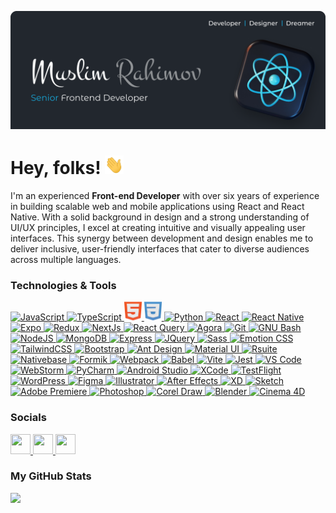 [![Header](https://raw.githubusercontent.com/lezgea/lezgea/master/banner.png "Header")](https://github.com/lezgea)

# Hey, folks! <img src="https://raw.githubusercontent.com/lezgea/lezgea/master/wave.gif" width="30px" height="30px" />

I'm an experienced <b>Front-end Developer</b> with over six years of experience in building scalable web and mobile applications using React and React Native. With a solid background in design and a strong understanding of UI/UX principles, I excel at creating intuitive and visually appealing user interfaces. This synergy between development and design enables me to deliver inclusive, user-friendly interfaces that cater to diverse audiences across multiple languages.

### Technologies & Tools 
<p align="left">
  <!-- JavaScript -->
  <a href="https://developer.mozilla.org/en-US/docs/Web/JavaScript" target="_blank" rel="noreferrer">
    <picture>
      <source media="(prefers-color-scheme: dark)" srcset="https://raw.githubusercontent.com/lezgea/lezgea/master/icons/js.png" />
      <source media="(prefers-color-scheme: light)" srcset="https://raw.githubusercontent.com/lezgea/lezgea/master/icons/js.png" />
      <img src="https://seeklogo.com/images/E/expo-logo-01BB2BCFC3-seeklogo.com.png" width="31" height="31" alt="JavaScript"/>
    </picture>
  </a>
  <!-- TypeScript -->
  <a href="https://www.typescriptlang.org/" target="_blank" rel="noreferrer">
    <picture>
      <source media="(prefers-color-scheme: dark)" srcset="https://cdn3d.iconscout.com/3d/free/thumb/free-typescript-3d-icon-download-in-png-blend-fbx-gltf-file-formats--microsoft-logo-angular-language-javascript-static-type-coding-lang-pack-logos-icons-7577992.png?f=webp" />
      <source media="(prefers-color-scheme: light)" srcset="https://cdn3d.iconscout.com/3d/free/thumb/free-typescript-3d-icon-download-in-png-blend-fbx-gltf-file-formats--microsoft-logo-angular-language-javascript-static-type-coding-lang-pack-logos-icons-7577992.png?f=webp" />
      <img src="https://cdn3d.iconscout.com/3d/free/thumb/free-typescript-3d-icon-download-in-png-blend-fbx-gltf-file-formats--microsoft-logo-angular-language-javascript-static-type-coding-lang-pack-logos-icons-7577992.png?f=webp" width="32" height="32" alt="TypeScript"/>
    </picture>
  </a>
  <!-- HTML -->
  <a href="https://developer.mozilla.org/en-US/docs/Glossary/HTML5" target="_blank" rel="noreferrer">
    <picture>
      <source media="(prefers-color-scheme: dark)" srcset="https://raw.githubusercontent.com/lezgea/lezgea/master/icons/html.png" />
      <source media="(prefers-color-scheme: light)" srcset="https://raw.githubusercontent.com/lezgea/lezgea/master/icons/html.png" />
      <img src="https://raw.githubusercontent.com/lezgea/lezgea/master/icons/html.png" width="28" height="30" alt="HTML"/>
    </picture>
  </a>
  <!-- CSS -->
  <a href="https://www.w3.org/TR/CSS/#css" target="_blank" rel="noreferrer">
    <picture>
      <source media="(prefers-color-scheme: dark)" srcset="https://raw.githubusercontent.com/lezgea/lezgea/master/icons/css.png" />
      <source media="(prefers-color-scheme: light)" srcset="https://raw.githubusercontent.com/lezgea/lezgea/master/icons/css.png" />
      <img src="https://raw.githubusercontent.com/lezgea/lezgea/master/icons/css.png" width="28" height="30" alt="CSS"/>
    </picture>
  </a>
  <!-- Python -->
  <a href="https://www.python.org/" target="_blank" rel="noreferrer">
    <picture>
      <source media="(prefers-color-scheme: dark)" srcset="https://raw.githubusercontent.com/danielcranney/readme-generator/main/public/icons/skills/python-colored.svg" />
      <source media="(prefers-color-scheme: light)" srcset="https://raw.githubusercontent.com/danielcranney/readme-generator/main/public/icons/skills/python-colored.svg" />
      <img src="https://raw.githubusercontent.com/danielcranney/readme-generator/main/public/icons/skills/python-colored.svg" width="32" height="32" alt="Python"/>
    </picture>
  </a>
  <!-- React -->
  <a href="https://reactjs.org/" target="_blank" rel="noreferrer">
    <picture>
      <source media="(prefers-color-scheme: dark)" srcset="https://raw.githubusercontent.com/danielcranney/readme-generator/main/public/icons/skills/react-colored.svg" />
      <source media="(prefers-color-scheme: light)" srcset="https://raw.githubusercontent.com/danielcranney/readme-generator/main/public/icons/skills/react-colored.svg" />
      <img src="https://raw.githubusercontent.com/danielcranney/readme-generator/main/public/icons/skills/react-colored.svg" width="32" height="32" alt="React"/>
    </picture>
  </a>
  <!-- React Native -->
  <a href="https://reactnative.dev/" target="_blank" rel="noreferrer">
    <picture>
      <source media="(prefers-color-scheme: dark)" srcset="https://cdn3d.iconscout.com/3d/free/thumb/free-react-3d-icon-download-in-png-blend-fbx-gltf-file-formats--facebook-logo-native-javascript-library-user-interfaces-coding-lang-pack-logos-icons-7578010.png" />
      <source media="(prefers-color-scheme: light)" srcset="https://cdn3d.iconscout.com/3d/free/thumb/free-react-3d-icon-download-in-png-blend-fbx-gltf-file-formats--facebook-logo-native-javascript-library-user-interfaces-coding-lang-pack-logos-icons-7578010.png" />
      <img src="https://cdn3d.iconscout.com/3d/free/thumb/free-react-3d-icon-download-in-png-blend-fbx-gltf-file-formats--facebook-logo-native-javascript-library-user-interfaces-coding-lang-pack-logos-icons-7578010.png" width="32" height="32" alt="React Native"/>
    </picture>
  </a>
  <!-- Expo -->
  <a href="https://expo.dev/" target="_blank" rel="noreferrer">
    <picture>
      <source media="(prefers-color-scheme: dark)" srcset="https://seeklogo.com/images/E/expo-logo-01BB2BCFC3-seeklogo.com.png" />
      <source media="(prefers-color-scheme: light)" srcset="https://seeklogo.com/images/E/expo-logo-01BB2BCFC3-seeklogo.com.png" />
      <img src="https://www.svgrepo.com/show/373591/expo.svg" width="30" height="30" alt="Expo"/>
    </picture>
  </a>
  <!-- Redux -->
  <a href="https://redux.js.org/" target="_blank" rel="noreferrer">
    <picture>
      <source media="(prefers-color-scheme: dark)" srcset="https://raw.githubusercontent.com/danielcranney/readme-generator/main/public/icons/skills/redux-colored.svg" />
      <source media="(prefers-color-scheme: light)" srcset="https://raw.githubusercontent.com/danielcranney/readme-generator/main/public/icons/skills/redux-colored.svg" />
      <img src="https://raw.githubusercontent.com/danielcranney/readme-generator/main/public/icons/skills/redux-colored.svg" width="32" height="32" alt="Redux"/>
    </picture>
  </a>
  <!-- NextJS -->
  <a href="https://nextjs.org/docs" target="_blank" rel="noreferrer">
    <picture>
      <source media="(prefers-color-scheme: dark)" srcset="https://seeklogo.com/images/N/next-js-icon-logo-EE302D5DBD-seeklogo.com.png" />
      <source media="(prefers-color-scheme: light)" srcset="https://seeklogo.com/images/N/next-js-icon-logo-EE302D5DBD-seeklogo.com.png" />
      <img src="https://seeklogo.com/images/N/next-js-icon-logo-EE302D5DBD-seeklogo.com.png" width="32" height="32" alt="NextJs"/>
    </picture>
  </a>
  <!-- React Query -->
  <a href="https://www.npmjs.com/package/react-query" target="_blank" rel="noreferrer">
    <picture>
      <source media="(prefers-color-scheme: dark)" srcset="https://miro.medium.com/v2/resize:fit:1200/1*elhu-42TzQEdsFjKDbQhhA.png" />
      <source media="(prefers-color-scheme: light)" srcset="https://miro.medium.com/v2/resize:fit:1200/1*elhu-42TzQEdsFjKDbQhhA.png" />
      <img src="https://miro.medium.com/v2/resize:fit:1200/1*elhu-42TzQEdsFjKDbQhhA.png" width="32" height="32" alt="React Query"/>
    </picture>
  </a>
  <!-- Agora -->
  <a href="https://www.agora.io/en/" target="_blank" rel="noreferrer">
    <picture>
      <source media="(prefers-color-scheme: dark)" srcset="https://cdn.prod.website-files.com/660affa848e8af81bdd03909/66ab7f671fb90c022fb7f1dc_Agora%20Logo%20Crisp.webp" />
      <source media="(prefers-color-scheme: light)" srcset="https://cdn.prod.website-files.com/660affa848e8af81bdd03909/66ab7f671fb90c022fb7f1dc_Agora%20Logo%20Crisp.webp" />
      <img src="https://cdn.prod.website-files.com/660affa848e8af81bdd03909/66ab7f671fb90c022fb7f1dc_Agora%20Logo%20Crisp.webp" width="60" height="32" alt="Agora"/>
    </picture>
  </a>
  <!-- Git -->
  <a href="https://git-scm.com/" target="_blank" rel="noreferrer">
    <picture>
      <source media="(prefers-color-scheme: dark)" srcset="https://raw.githubusercontent.com/danielcranney/readme-generator/main/public/icons/skills/git-colored.svg" />
      <source media="(prefers-color-scheme: light)" srcset="https://raw.githubusercontent.com/danielcranney/readme-generator/main/public/icons/skills/git-colored.svg" />
      <img src="https://raw.githubusercontent.com/danielcranney/readme-generator/main/public/icons/skills/git-colored.svg" width="32" height="32" alt="Git"/>
    </picture>
  </a>
  <!-- GNU Bash -->
  <a href="https://www.gnu.org/software/bash/" target="_blank" rel="noreferrer">
  <picture>
      <source media="(prefers-color-scheme: dark)" srcset="https://raw.githubusercontent.com/danielcranney/readme-generator/main/public/icons/skills/gnubash.svg" />
     <source media="(prefers-color-scheme: light)" srcset="https://raw.githubusercontent.com/danielcranney/readme-generator/main/public/icons/skills/gnubash.svg" />
      <img src="https://raw.githubusercontent.com/danielcranney/readme-generator/main/public/icons/skills/gnubash.svg" width="32" height="32" alt="GNU Bash"/>
    </picture>
  </a>
<!-- NodeJS -->
<a href="https://nodejs.org/en/" target="_blank" rel="noreferrer">
  <picture>
    <source media="(prefers-color-scheme: dark)" srcset="https://raw.githubusercontent.com/danielcranney/readme-generator/main/public/icons/skills/nodejs-colored.svg" />
    <source media="(prefers-color-scheme: light)" srcset="https://raw.githubusercontent.com/danielcranney/readme-generator/main/public/icons/skills/nodejs-colored.svg" />
    <img src="https://raw.githubusercontent.com/danielcranney/readme-generator/main/public/icons/skills/nodejs-colored.svg" width="32" height="32" alt="NodeJS"/>
  </picture>
</a>
<!-- MongoDB -->
<a href="https://www.mongodb.com/" target="_blank" rel="noreferrer">
  <picture>
    <source media="(prefers-color-scheme: dark)" srcset="https://raw.githubusercontent.com/danielcranney/readme-generator/main/public/icons/skills/mongodb-colored.svg" />
    <source media="(prefers-color-scheme: light)" srcset="https://raw.githubusercontent.com/danielcranney/readme-generator/main/public/icons/skills/mongodb-colored.svg" />
    <img src="https://raw.githubusercontent.com/danielcranney/readme-generator/main/public/icons/skills/mongodb-colored.svg" width="25" height="32" alt="MongoDB"/>
  </picture>
</a>
<!-- Express -->
<a href="https://expressjs.com/" target="_blank" rel="noreferrer">
  <picture>
    <source media="(prefers-color-scheme: dark)" srcset="https://adware-technologies.s3.amazonaws.com/uploads/technology/thumbnail/20/express-js.png" />
    <source media="(prefers-color-scheme: light)" srcset="https://adware-technologies.s3.amazonaws.com/uploads/technology/thumbnail/20/express-js.png" />
    <img src="https://adware-technologies.s3.amazonaws.com/uploads/technology/thumbnail/20/express-js.png" width="32" height="32" alt="Express"/>
  </picture>
</a>
<!-- JQuery -->
<a href="https://jquery.com/" target="_blank" rel="noreferrer">
  <picture>
    <source media="(prefers-color-scheme: dark)" srcset="https://raw.githubusercontent.com/danielcranney/readme-generator/main/public/icons/skills/jquery-colored.svg" />
    <source media="(prefers-color-scheme: light)" srcset="https://raw.githubusercontent.com/danielcranney/readme-generator/main/public/icons/skills/jquery-colored.svg" />
    <img src="https://raw.githubusercontent.com/danielcranney/readme-generator/main/public/icons/skills/jquery-colored.svg" width="32" height="32" alt="JQuery"/>
  </picture>
</a>
<!-- Sass -->
<a href="https://sass-lang.com/" target="_blank" rel="noreferrer">
  <picture>
    <source media="(prefers-color-scheme: dark)" srcset="https://raw.githubusercontent.com/danielcranney/readme-generator/main/public/icons/skills/sass-colored.svg" />
    <source media="(prefers-color-scheme: light)" srcset="https://raw.githubusercontent.com/danielcranney/readme-generator/main/public/icons/skills/sass-colored.svg" />
    <img src="https://raw.githubusercontent.com/danielcranney/readme-generator/main/public/icons/skills/sass-colored.svg" width="35" height="32" alt="Sass"/>
  </picture>
</a>
<!-- Emotion CSS -->
<a href="https://emotion.sh/docs/introduction" target="_blank" rel="noreferrer">
  <picture>
    <source media="(prefers-color-scheme: dark)" srcset="https://cdn.rawgit.com/emotion-js/emotion/main/emotion.png" />
    <source media="(prefers-color-scheme: light)" srcset="https://cdn.rawgit.com/emotion-js/emotion/main/emotion.png" />
    <img src="https://cdn.rawgit.com/emotion-js/emotion/main/emotion.png" width="32" height="32" alt="Emotion CSS"/>
  </picture>
</a>
<!-- TailwindCSS -->
<a href="https://tailwindcss.com/" target="_blank" rel="noreferrer">
  <picture>
    <source media="(prefers-color-scheme: dark)" srcset="https://raw.githubusercontent.com/danielcranney/readme-generator/main/public/icons/skills/tailwindcss-colored.svg" />
    <source media="(prefers-color-scheme: light)" srcset="https://raw.githubusercontent.com/danielcranney/readme-generator/main/public/icons/skills/tailwindcss-colored.svg" />
    <img src="https://raw.githubusercontent.com/danielcranney/readme-generator/main/public/icons/skills/tailwindcss-colored.svg" width="32" height="32" alt="TailwindCSS"/>
  </picture>
</a>
<!-- Bootstrap -->
<a href="https://getbootstrap.com/" target="_blank" rel="noreferrer">
  <picture>
    <source media="(prefers-color-scheme: dark)" srcset="https://raw.githubusercontent.com/danielcranney/readme-generator/main/public/icons/skills/bootstrap-colored.svg" />
    <source media="(prefers-color-scheme: light)" srcset="https://raw.githubusercontent.com/danielcranney/readme-generator/main/public/icons/skills/bootstrap-colored.svg" />
    <img src="https://raw.githubusercontent.com/danielcranney/readme-generator/main/public/icons/skills/bootstrap-colored.svg" width="32" height="32" alt="Bootstrap"/>
  </picture>
</a>
<!-- Ant Design -->
<a href="https://ant.design/" target="_blank" rel="noreferrer">
  <picture>
    <source media="(prefers-color-scheme: dark)" srcset="https://fac.feffery.tech/assets/imgs/fac-logo.svg" />
    <source media="(prefers-color-scheme: light)" srcset="https://fac.feffery.tech/assets/imgs/fac-logo.svg" />
    <img src="https://fac.feffery.tech/assets/imgs/fac-logo.svg" width="32" height="32" alt="Ant Design"/>
  </picture>
</a>
<!-- Material UI -->
<a href="https://mui.com/" target="_blank" rel="noreferrer">
  <picture>
    <source media="(prefers-color-scheme: dark)" srcset="https://raw.githubusercontent.com/danielcranney/readme-generator/main/public/icons/skills/materialui-colored.svg" />
    <source media="(prefers-color-scheme: light)" srcset="https://raw.githubusercontent.com/danielcranney/readme-generator/main/public/icons/skills/materialui-colored.svg" />
    <img src="https://raw.githubusercontent.com/danielcranney/readme-generator/main/public/icons/skills/materialui-colored.svg" width="32" height="32" alt="Material UI"/>
  </picture>
</a>
<!-- Rsuite -->
<a href="https://rsuitejs.com/" target="_blank" rel="noreferrer">
  <picture>
    <source media="(prefers-color-scheme: dark)" srcset="https://avatars.githubusercontent.com/u/19635045?s=280&v=4" />
    <source media="(prefers-color-scheme: light)" srcset="https://avatars.githubusercontent.com/u/19635045?s=280&v=4" />
    <img src="https://avatars.githubusercontent.com/u/19635045?s=280&v=4" width="32" height="32" alt="Rsuite"/>
  </picture>
</a>
<!-- Nativebase -->
<a href="https://nativebase.io/" target="_blank" rel="noreferrer">
  <picture>
    <source media="(prefers-color-scheme: dark)" srcset="https://cdn.hashnode.com/res/hashnode/image/upload/v1643109960804/iJ6WHws9W.png" />
    <source media="(prefers-color-scheme: light)" srcset="https://cdn.hashnode.com/res/hashnode/image/upload/v1643109960804/iJ6WHws9W.png" />
    <img src="https://cdn.hashnode.com/res/hashnode/image/upload/v1643109960804/iJ6WHws9W.png" width="32" height="32" alt="Nativebase"/>
  </picture>
</a>
<!-- Formik -->
<a href="https://formik.org/" target="_blank" rel="noreferrer">
  <picture>
    <source media="(prefers-color-scheme: dark)" srcset="https://images.opencollective.com/formik/7ba0331/logo/256.png" />
    <source media="(prefers-color-scheme: light)" srcset="https://images.opencollective.com/formik/7ba0331/logo/256.png" />
    <img src="https://images.opencollective.com/formik/7ba0331/logo/256.png" width="30" height="32" alt="Formik"/>
  </picture>
</a>
<!-- Webpack -->
<a href="https://webpack.js.org/" target="_blank" rel="noreferrer">
  <picture>
    <source media="(prefers-color-scheme: dark)" srcset="https://raw.githubusercontent.com/danielcranney/readme-generator/main/public/icons/skills/webpack-colored.svg" />
    <source media="(prefers-color-scheme: light)" srcset="https://raw.githubusercontent.com/danielcranney/readme-generator/main/public/icons/skills/webpack-colored.svg" />
    <img src="https://raw.githubusercontent.com/danielcranney/readme-generator/main/public/icons/skills/webpack-colored.svg" width="32" height="32" alt="Webpack"/>
  </picture>
</a>
<!-- Babel -->
<a href="https://babeljs.io/" target="_blank" rel="noreferrer">
  <picture>
    <source media="(prefers-color-scheme: dark)" srcset="https://raw.githubusercontent.com/babel/logo/master/babel.png" />
    <source media="(prefers-color-scheme: light)" srcset="https://raw.githubusercontent.com/babel/logo/master/babel.png" />
    <img src="https://raw.githubusercontent.com/babel/logo/master/babel.png" width="50" height="32" alt="Babel"/>
  </picture>
</a>
<!-- Vite -->
<a href="https://vitejs.dev/" target="_blank" rel="noreferrer">
  <picture>
    <source media="(prefers-color-scheme: dark)" srcset="https://raw.githubusercontent.com/danielcranney/readme-generator/main/public/icons/skills/vite-colored.svg" />
    <source media="(prefers-color-scheme: light)" srcset="https://raw.githubusercontent.com/danielcranney/readme-generator/main/public/icons/skills/vite-colored.svg" />
    <img src="https://raw.githubusercontent.com/danielcranney/readme-generator/main/public/icons/skills/vite-colored.svg" width="32" height="32" alt="Vite"/>
  </picture>
</a>
<!-- Jest -->
<a href="https://jestjs.io/" target="_blank" rel="noreferrer">
  <picture>
    <source media="(prefers-color-scheme: dark)" srcset="https://cdn.freebiesupply.com/logos/large/2x/jest-logo-png-transparent.png" />
    <source media="(prefers-color-scheme: light)" srcset="https://cdn.freebiesupply.com/logos/large/2x/jest-logo-png-transparent.png" />
    <img src="https://cdn.freebiesupply.com/logos/large/2x/jest-logo-png-transparent.png" width="32" height="32" alt="Jest"/>
  </picture>
</a>
<!-- VS Code -->
<a href="https://code.visualstudio.com/" target="_blank" rel="noreferrer">
  <picture>
    <source media="(prefers-color-scheme: dark)" srcset="https://code.visualstudio.com/assets/images/code-stable.png" />
    <source media="(prefers-color-scheme: light)" srcset="https://code.visualstudio.com/assets/images/code-stable.png" />
    <img src="https://code.visualstudio.com/assets/images/code-stable.png" width="32" height="32" alt="VS Code"/>
  </picture>
</a>
<!-- Webstorm -->
<a href="https://www.jetbrains.com/webstorm/" target="_blank" rel="noreferrer">
  <picture>
    <source media="(prefers-color-scheme: dark)" srcset="https://images.g2crowd.com/uploads/product/image/large_detail/large_detail_d530342960305b9dd8d4c76a376d3cd3/webstorm.png" />
    <source media="(prefers-color-scheme: light)" srcset="https://images.g2crowd.com/uploads/product/image/large_detail/large_detail_d530342960305b9dd8d4c76a376d3cd3/webstorm.png" />
    <img src="https://images.g2crowd.com/uploads/product/image/large_detail/large_detail_d530342960305b9dd8d4c76a376d3cd3/webstorm.png" width="32" height="32" alt="WebStorm"/>
  </picture>
</a>
<!-- PyCharm -->
<a href="https://www.jetbrains.com/pycharm/" target="_blank" rel="noreferrer">
  <picture>
    <source media="(prefers-color-scheme: dark)" srcset="https://upload.wikimedia.org/wikipedia/commons/thumb/1/1d/PyCharm_Icon.svg/1024px-PyCharm_Icon.svg.png" />
    <source media="(prefers-color-scheme: light)" srcset="https://upload.wikimedia.org/wikipedia/commons/thumb/1/1d/PyCharm_Icon.svg/1024px-PyCharm_Icon.svg.png" />
    <img src="https://upload.wikimedia.org/wikipedia/commons/thumb/1/1d/PyCharm_Icon.svg/1024px-PyCharm_Icon.svg.png" width="32" height="32" alt="PyCharm"/>
  </picture>
</a>
<!-- Android Studio -->
<a href="https://developer.android.com/" target="_blank" rel="noreferrer">
  <picture>
    <source media="(prefers-color-scheme: dark)" srcset="https://icons.veryicon.com/png/o/file-type/exquisite-multicolor-icon/androidstudio.png" />
    <source media="(prefers-color-scheme: light)" srcset="https://icons.veryicon.com/png/o/file-type/exquisite-multicolor-icon/androidstudio.png" />
    <img src="https://icons.veryicon.com/png/o/file-type/exquisite-multicolor-icon/androidstudio.png" width="32" height="32" alt="Android Studio"/>
  </picture>
</a>
<!-- XCode -->
<a href="https://www.xcode.com" target="_blank" rel="noreferrer">
  <picture>
    <source media="(prefers-color-scheme: dark)" srcset="https://upload.wikimedia.org/wikipedia/en/5/56/Xcode_14_icon.png" />
    <source media="(prefers-color-scheme: light)" srcset="https://upload.wikimedia.org/wikipedia/en/5/56/Xcode_14_icon.png" />
    <img src="https://upload.wikimedia.org/wikipedia/en/5/56/Xcode_14_icon.png" width="32" height="32" alt="XCode"/>
  </picture>
</a>
<!-- TestFlight -->
<a href="https://developer.apple.com/testflight/" target="_blank" rel="noreferrer">
  <picture>
    <source media="(prefers-color-scheme: dark)" srcset="https://cdn.jim-nielsen.com/macos/512/testflight-2023-05-19.png?rf=1024" />
    <source media="(prefers-color-scheme: light)" srcset="https://cdn.jim-nielsen.com/macos/512/testflight-2023-05-19.png?rf=1024" />
    <img src="https://cdn.jim-nielsen.com/macos/512/testflight-2023-05-19.png?rf=1024" width="32" height="32" alt="TestFlight"/>
  </picture>
</a>
<!-- WordPress -->
<a href="https://wordpress.com" target="_blank" rel="noreferrer">
  <picture>
    <source media="(prefers-color-scheme: dark)" srcset="https://raw.githubusercontent.com/danielcranney/readme-generator/main/public/icons/skills/wordpress-colored.svg" />
    <source media="(prefers-color-scheme: light)" srcset="https://raw.githubusercontent.com/danielcranney/readme-generator/main/public/icons/skills/wordpress-colored.svg" />
    <img src="https://raw.githubusercontent.com/danielcranney/readme-generator/main/public/icons/skills/wordpress-colored.svg" width="32" height="32" alt="WordPress"/>
  </picture>
</a>
<!-- Figma -->
<a href="https://www.figma.com/" target="_blank" rel="noreferrer">
  <picture>
    <source media="(prefers-color-scheme: dark)" srcset="https://raw.githubusercontent.com/danielcranney/readme-generator/main/public/icons/skills/figma-colored.svg" />
    <source media="(prefers-color-scheme: light)" srcset="https://raw.githubusercontent.com/danielcranney/readme-generator/main/public/icons/skills/figma-colored.svg" />
    <img src="https://raw.githubusercontent.com/danielcranney/readme-generator/main/public/icons/skills/figma-colored.svg" width="32" height="32" alt="Figma"/>
  </picture>
</a>
<!-- Illustrator -->
<a href="https://www.adobe.com/uk/products/illustrator.html" target="_blank" rel="noreferrer">
  <picture>
    <source media="(prefers-color-scheme: dark)" srcset="https://i.pinimg.com/originals/2a/e7/0c/2ae70c03ed23aea660f17fde2dcd182e.png" />
    <source media="(prefers-color-scheme: light)" srcset="https://i.pinimg.com/originals/2a/e7/0c/2ae70c03ed23aea660f17fde2dcd182e.png" />
    <img src="https://i.pinimg.com/originals/2a/e7/0c/2ae70c03ed23aea660f17fde2dcd182e.png" width="32" height="32" alt="Illustrator"/>
  </picture>
</a>
<!-- After Effects -->
<a href="https://www.adobe.com/uk/products/aftereffects.html" target="_blank" rel="noreferrer">
  <picture>
    <source media="(prefers-color-scheme: dark)" srcset="https://cdn3d.iconscout.com/3d/premium/thumb/after-effect-3d-icon-download-in-png-blend-fbx-gltf-file-formats--design-software-graphic-designer-pack-development-icons-8778810.png" />
    <source media="(prefers-color-scheme: light)" srcset="https://cdn3d.iconscout.com/3d/premium/thumb/after-effect-3d-icon-download-in-png-blend-fbx-gltf-file-formats--design-software-graphic-designer-pack-development-icons-8778810.png" />
    <img src="https://cdn3d.iconscout.com/3d/premium/thumb/after-effect-3d-icon-download-in-png-blend-fbx-gltf-file-formats--design-software-graphic-designer-pack-development-icons-8778810.png" width="32" height="32" alt="After Effects"/>
  </picture>
</a>
<!-- XD -->
<a href="https://www.adobe.com/uk/products/xd.html" target="_blank" rel="noreferrer">
  <picture>
    <source media="(prefers-color-scheme: dark)" srcset="https://cdn3d.iconscout.com/3d/free/thumb/free-adobe-xd-3d-icon-download-in-png-blend-fbx-gltf-file-formats--logo-application-app-creative-software-pack-appliances-icons-9395212.png" />
    <source media="(prefers-color-scheme: light)" srcset="https://cdn3d.iconscout.com/3d/free/thumb/free-adobe-xd-3d-icon-download-in-png-blend-fbx-gltf-file-formats--logo-application-app-creative-software-pack-appliances-icons-9395212.png" />
    <img src="https://cdn3d.iconscout.com/3d/free/thumb/free-adobe-xd-3d-icon-download-in-png-blend-fbx-gltf-file-formats--logo-application-app-creative-software-pack-appliances-icons-9395212.png" width="32" height="32" alt="XD"/>
  </picture>
</a>
<!-- Sketch -->
<a href="https://www.sketch.com/" target="_blank" rel="noreferrer">
  <picture>
    <source media="(prefers-color-scheme: dark)" srcset="https://raw.githubusercontent.com/danielcranney/readme-generator/main/public/icons/skills/sketch-colored.svg" />
    <source media="(prefers-color-scheme: light)" srcset="https://raw.githubusercontent.com/danielcranney/readme-generator/main/public/icons/skills/sketch-colored.svg" />
    <img src="https://raw.githubusercontent.com/danielcranney/readme-generator/main/public/icons/skills/sketch-colored.svg" width="32" height="32" alt="Sketch"/>
  </picture>
</a>
<!-- Adobe Premiere -->
<a href="https://www.adobe.com/products/premiere.html" target="_blank" rel="noreferrer">
  <picture>
    <source media="(prefers-color-scheme: dark)" srcset="https://cdn3d.iconscout.com/3d/free/thumb/free-adobe-premier-9234642-7516867.png?f=webp" />
    <source media="(prefers-color-scheme: light)" srcset="https://cdn3d.iconscout.com/3d/free/thumb/free-adobe-premier-9234642-7516867.png?f=webp" />
    <img src="https://cdn3d.iconscout.com/3d/free/thumb/free-adobe-premier-9234642-7516867.png?f=webp" width="32" height="32" alt="Adobe Premiere"/>
  </picture>
</a>
<!-- Photoshop -->
<a href="https://www.adobe.com/products/photoshop.html" target="_blank" rel="noreferrer">
  <picture>
    <source media="(prefers-color-scheme: dark)" srcset="https://cdn3d.iconscout.com/3d/free/thumb/free-adobe-photoshop-3d-icon-download-in-png-blend-fbx-gltf-file-formats--design-soft-tool-logo-pack-logos-icons-7516862.png" />
    <source media="(prefers-color-scheme: light)" srcset="https://cdn3d.iconscout.com/3d/free/thumb/free-adobe-photoshop-3d-icon-download-in-png-blend-fbx-gltf-file-formats--design-soft-tool-logo-pack-logos-icons-7516862.png" />
    <img src="https://cdn3d.iconscout.com/3d/free/thumb/free-adobe-photoshop-3d-icon-download-in-png-blend-fbx-gltf-file-formats--design-soft-tool-logo-pack-logos-icons-7516862.png" width="32" height="32" alt="Photoshop"/>
  </picture>
</a>
<!-- Corel Draw -->
<a href="https://www.coreldraw.com/en/" target="_blank" rel="noreferrer">
  <picture>
    <source media="(prefers-color-scheme: dark)" srcset="https://www.freeiconspng.com/thumbs/corel-draw-icon/corel-draw-logo-icon-21.png" />
    <source media="(prefers-color-scheme: light)" srcset="https://www.freeiconspng.com/thumbs/corel-draw-icon/corel-draw-logo-icon-21.png" />
    <img src="https://www.freeiconspng.com/thumbs/corel-draw-icon/corel-draw-logo-icon-21.png" width="32" height="32" alt="Corel Draw"/>
  </picture>
</a>
<!-- Blender -->
<a href="https://www.blender.org/" target="_blank" rel="noreferrer">
  <picture>
    <source media="(prefers-color-scheme: dark)" srcset="https://raw.githubusercontent.com/danielcranney/readme-generator/main/public/icons/skills/blender-colored.svg" />
    <source media="(prefers-color-scheme: light)" srcset="https://raw.githubusercontent.com/danielcranney/readme-generator/main/public/icons/skills/blender-colored.svg" />
    <img src="https://raw.githubusercontent.com/danielcranney/readme-generator/main/public/icons/skills/blender-colored.svg" width="32" height="32" alt="Blender"/>
  </picture>
</a>
<!-- Cinema 4D -->
<a href="https://www.maxon.net/en/cinema-4d" target="_blank" rel="noreferrer">
  <picture>
    <source media="(prefers-color-scheme: dark)" srcset="https://upload.wikimedia.org/wikipedia/en/d/d8/C4D_Logo.png" />
    <source media="(prefers-color-scheme: light)" srcset="https://upload.wikimedia.org/wikipedia/en/d/d8/C4D_Logo.png" />
    <img src="https://upload.wikimedia.org/wikipedia/en/d/d8/C4D_Logo.png" width="32" height="32" alt="Cinema 4D"/>
  </picture>
</a>


</p>

                    
### Socials
                  
                
<p align="left">
                      <a href="https://www.behance.com/muslimragimov" target="_blank" rel="noreferrer">
                    <picture>
                    <source media="(prefers-color-scheme: dark)" srcset="https://raw.githubusercontent.com/danielcranney/readme-generator/main/public/icons/socials/behance-dark.svg" />
                    <source media="(prefers-color-scheme: light)" srcset="https://raw.githubusercontent.com/danielcranney/readme-generator/main/public/icons/socials/behance.svg" />
                    <img src="https://raw.githubusercontent.com/danielcranney/readme-generator/main/public/icons/socials/behance.svg" width="32" height="32" />
                    </picture>
                    </a>
  <a href="https://www.linkedin.com/in/muslimrah" target="_blank" rel="noreferrer">
                    <picture>
                    <source media="(prefers-color-scheme: dark)" srcset="https://raw.githubusercontent.com/danielcranney/readme-generator/main/public/icons/socials/linkedin-dark.svg" />
                    <source media="(prefers-color-scheme: light)" srcset="https://raw.githubusercontent.com/danielcranney/readme-generator/main/public/icons/socials/linkedin.svg" />
                    <img src="https://raw.githubusercontent.com/danielcranney/readme-generator/main/public/icons/socials/linkedin.svg" width="32" height="32" />
                    </picture>
                    </a>
                      <a href="http://www.instagram.com/lezgea" target="_blank" rel="noreferrer">
                    <picture>
                    <source media="(prefers-color-scheme: dark)" srcset="https://raw.githubusercontent.com/danielcranney/readme-generator/main/public/icons/socials/instagram-dark.svg" />
                    <source media="(prefers-color-scheme: light)" srcset="https://raw.githubusercontent.com/danielcranney/readme-generator/main/public/icons/socials/instagram.svg" />
                    <img src="https://raw.githubusercontent.com/danielcranney/readme-generator/main/public/icons/socials/instagram.svg" width="32" height="32" />
                    </picture>
                    </a>
                      </p>

                      
### My GitHub Stats

<a href="http://www.github.com/lezgea"><img
                  src="https://github-readme-streak-stats.herokuapp.com/?user=lezgea&stroke=ffffff&background=22272E&ring=D47BB4&fire=D47BB4&currStreakNum=ffffff&currStreakLabel=ffffff&sideNums=ffffff&sideLabels=ffffff&dates=6D7178&hide_border=true" /></a>
